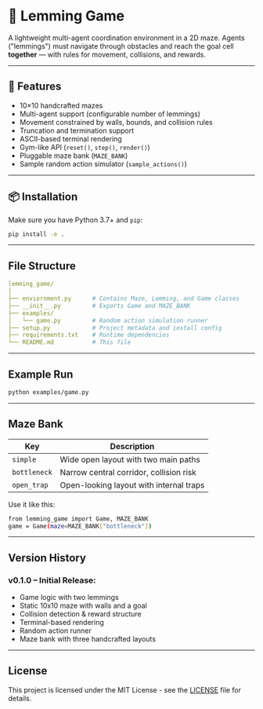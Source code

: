 # 🧠 Lemming Game

A lightweight multi-agent coordination environment in a 2D maze. Agents ("lemmings") must navigate through obstacles and reach the goal cell **together** — with rules for movement, collisions, and rewards.

---

## 🚀 Features

- 10×10 handcrafted mazes
- Multi-agent support (configurable number of lemmings)
- Movement constrained by walls, bounds, and collision rules
- Truncation and termination support
- ASCII-based terminal rendering
- Gym-like API (`reset()`, `step()`, `render()`)
- Pluggable maze bank (`MAZE_BANK`)
- Sample random action simulator (`sample_actions()`)

---

## 📦 Installation

Make sure you have Python 3.7+ and `pip`:

```bash
pip install -e .
```
---

## File Structure
```yaml
lemming_game/
│
├── enviornment.py      # Contains Maze, Lemming, and Game classes
├── __init__.py         # Exports Game and MAZE_BANK
├── examples/
│   └── game.py         # Random action simulation runner
├── setup.py            # Project metadata and install config
├── requirements.txt    # Runtime dependencies
└── README.md           # This file
```
---
## Example Run
```bash
python examples/game.py
```
---
## Maze Bank
| Key          | Description                             |
| ------------ | --------------------------------------- |
| `simple`     | Wide open layout with two main paths    |
| `bottleneck` | Narrow central corridor, collision risk |
| `open_trap`  | Open-looking layout with internal traps |

Use it like this:
```bash
from lemming_game import Game, MAZE_BANK
game = Game(maze=MAZE_BANK["bottleneck"])
```
---
## Version History
### v0.1.0 – Initial Release:
- Game logic with two lemmings
- Static 10x10 maze with walls and a goal
- Collision detection & reward structure
- Terminal-based rendering
- Random action runner
- Maze bank with three handcrafted layouts
---
## License
This project is licensed under the MIT License - see the [LICENSE](LICENSE) file for details.